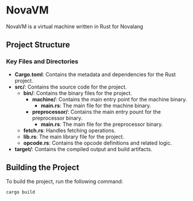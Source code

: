 # NovaVM

NovaVM is a virtual machine written in Rust for Novalang

## Project Structure

### Key Files and Directories

- **Cargo.toml**: Contains the metadata and dependencies for the Rust project.
- **src/**: Contains the source code for the project.
  - **bin/**: Contains the binary files for the project.
    - **machine/**: Contains the main entry point for the machine binary.
      - **main.rs**: The main file for the machine binary.
    - **preprocessor/**: Contains the main entry pount for the preprocessor binary.
      - **main.rs**: The main file for the preprocessor binary.
  - **fetch.rs**: Handles fetching operations.
  - **lib.rs**: The main library file for the project.
  - **opcode.rs**: Contains the opcode definitions and related logic.
- **target/**: Contains the compiled output and build artifacts.

## Building the Project

To build the project, run the following command:

```sh
cargo build
```
